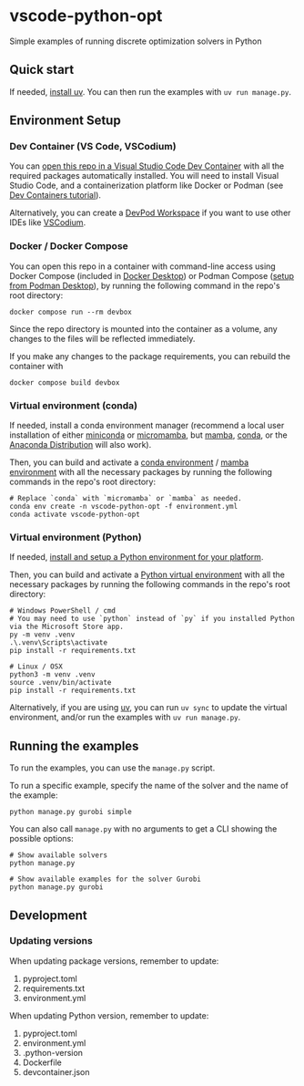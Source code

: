 # vscode-python-opt
Simple examples of running discrete optimization solvers in Python

## Quick start
If needed, [install uv](https://docs.astral.sh/uv/getting-started/installation/). You can then run the examples with `uv run manage.py`.

## Environment Setup

### Dev Container (VS Code, VSCodium)
You can [open this repo in a Visual Studio Code Dev Container](https://code.visualstudio.com/docs/devcontainers/containers?originUrl=%2Fdocs%2Fdevcontainers%2Ftutorial#_quick-start-open-an-existing-folder-in-a-container) with all the required packages automatically installed.
You will need to install Visual Studio Code, and a containerization platform like Docker or Podman (see [Dev Containers tutorial](https://code.visualstudio.com/docs/devcontainers/tutorial)).

Alternatively, you can create a [DevPod Workspace](https://devpod.sh/docs/what-is-devpod) if you want to use other IDEs like [VSCodium](https://vscodium.com/).

### Docker / Docker Compose
You can open this repo in a container with command-line access using Docker Compose (included in [Docker Desktop](https://docs.docker.com/desktop/)) or Podman Compose ([setup from Podman Desktop](https://podman-desktop.io/docs/compose/setting-up-compose)), by running the following command in the repo's root directory:
```
docker compose run --rm devbox
```
Since the repo directory is mounted into the container as a volume, any changes to the files will be reflected immediately.

If you make any changes to the package requirements, you can rebuild the container with
```
docker compose build devbox
```

### Virtual environment (conda)
If needed, install a conda environment manager (recommend a local user installation of either [miniconda](https://www.anaconda.com/docs/getting-started/miniconda/install) or [micromamba](https://mamba.readthedocs.io/en/latest/installation/micromamba-installation.html), but [mamba](https://mamba.readthedocs.io/en/latest/user_guide/mamba.html), [conda](https://docs.conda.io/en/latest/), or the [Anaconda Distribution](https://www.anaconda.com/docs/getting-started/anaconda/install) will also work).

Then, you can build and activate a [conda environment](https://docs.conda.io/projects/conda/en/latest/user-guide/tasks/manage-environments.html#creating-an-environment-from-an-environment-yml-file) / [mamba environment](https://mamba.readthedocs.io/en/latest/user_guide/mamba.html#id2) with all the necessary packages by running the following commands in the repo's root directory:
```
# Replace `conda` with `micromamba` or `mamba` as needed.
conda env create -n vscode-python-opt -f environment.yml
conda activate vscode-python-opt
```

### Virtual environment (Python)
If needed, [install and setup a Python environment for your platform](https://docs.python.org/3/using/index.html).

Then, you can build and activate a [Python virtual environment](https://docs.python.org/3/library/venv.html) with all the necessary packages by running the following commands in the repo's root directory:
```
# Windows PowerShell / cmd
# You may need to use `python` instead of `py` if you installed Python via the Microsoft Store app.
py -m venv .venv
.\.venv\Scripts\activate
pip install -r requirements.txt

# Linux / OSX
python3 -m venv .venv
source .venv/bin/activate
pip install -r requirements.txt
```

Alternatively, if you are using [uv](https://docs.astral.sh/uv/), you can run `uv sync` to update the virtual environment, and/or run the examples with `uv run manage.py`.

## Running the examples
To run the examples, you can use the `manage.py` script.

To run a specific example, specify the name of the solver and the name of the example:
```
python manage.py gurobi simple
```

You can also call `manage.py` with no arguments to get a CLI showing the possible options:
```
# Show available solvers
python manage.py

# Show available examples for the solver Gurobi
python manage.py gurobi
```

## Development

### Updating versions

When updating package versions, remember to update:
 1. pyproject.toml
 2. requirements.txt
 3. environment.yml

When updating Python version, remember to update:
 1. pyproject.toml
 2. environment.yml
 3. .python-version
 4. Dockerfile
 5. devcontainer.json
